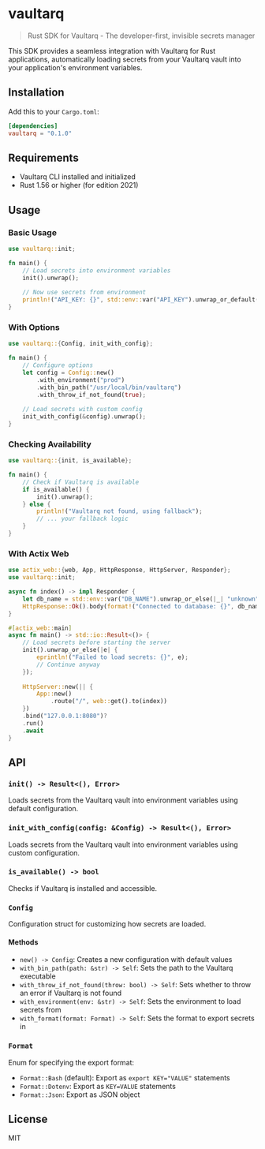 # vaultarq

> Rust SDK for Vaultarq - The developer-first, invisible secrets manager

This SDK provides a seamless integration with Vaultarq for Rust applications, automatically loading secrets from your Vaultarq vault into your application's environment variables.

## Installation

Add this to your `Cargo.toml`:

```toml
[dependencies]
vaultarq = "0.1.0"
```

## Requirements

- Vaultarq CLI installed and initialized
- Rust 1.56 or higher (for edition 2021)

## Usage

### Basic Usage

```rust
use vaultarq::init;

fn main() {
    // Load secrets into environment variables
    init().unwrap();
    
    // Now use secrets from environment
    println!("API_KEY: {}", std::env::var("API_KEY").unwrap_or_default());
}
```

### With Options

```rust
use vaultarq::{Config, init_with_config};

fn main() {
    // Configure options
    let config = Config::new()
        .with_environment("prod")
        .with_bin_path("/usr/local/bin/vaultarq")
        .with_throw_if_not_found(true);
    
    // Load secrets with custom config
    init_with_config(&config).unwrap();
}
```

### Checking Availability

```rust
use vaultarq::{init, is_available};

fn main() {
    // Check if Vaultarq is available
    if is_available() {
        init().unwrap();
    } else {
        println!("Vaultarq not found, using fallback");
        // ... your fallback logic
    }
}
```

### With Actix Web

```rust
use actix_web::{web, App, HttpResponse, HttpServer, Responder};
use vaultarq::init;

async fn index() -> impl Responder {
    let db_name = std::env::var("DB_NAME").unwrap_or_else(|_| "unknown".to_string());
    HttpResponse::Ok().body(format!("Connected to database: {}", db_name))
}

#[actix_web::main]
async fn main() -> std::io::Result<()> {
    // Load secrets before starting the server
    init().unwrap_or_else(|e| {
        eprintln!("Failed to load secrets: {}", e);
        // Continue anyway
    });
    
    HttpServer::new(|| {
        App::new()
            .route("/", web::get().to(index))
    })
    .bind("127.0.0.1:8080")?
    .run()
    .await
}
```

## API

### `init() -> Result<(), Error>`

Loads secrets from the Vaultarq vault into environment variables using default configuration.

### `init_with_config(config: &Config) -> Result<(), Error>`

Loads secrets from the Vaultarq vault into environment variables using custom configuration.

### `is_available() -> bool`

Checks if Vaultarq is installed and accessible.

### `Config`

Configuration struct for customizing how secrets are loaded.

#### Methods

- `new() -> Config`: Creates a new configuration with default values
- `with_bin_path(path: &str) -> Self`: Sets the path to the Vaultarq executable
- `with_throw_if_not_found(throw: bool) -> Self`: Sets whether to throw an error if Vaultarq is not found
- `with_environment(env: &str) -> Self`: Sets the environment to load secrets from
- `with_format(format: Format) -> Self`: Sets the format to export secrets in

### `Format`

Enum for specifying the export format:
- `Format::Bash` (default): Export as `export KEY="VALUE"` statements
- `Format::Dotenv`: Export as `KEY=VALUE` statements
- `Format::Json`: Export as JSON object

## License

MIT 